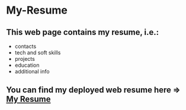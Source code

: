 # My-Resume
## This web page contains my resume, i.e.:
- contacts
- tech and soft skills
- projects
- education
- additional info
    
## You can find my deployed web resume here => [My Resume](https://volodymyr-serhiienko.github.io/My-Resume/)
